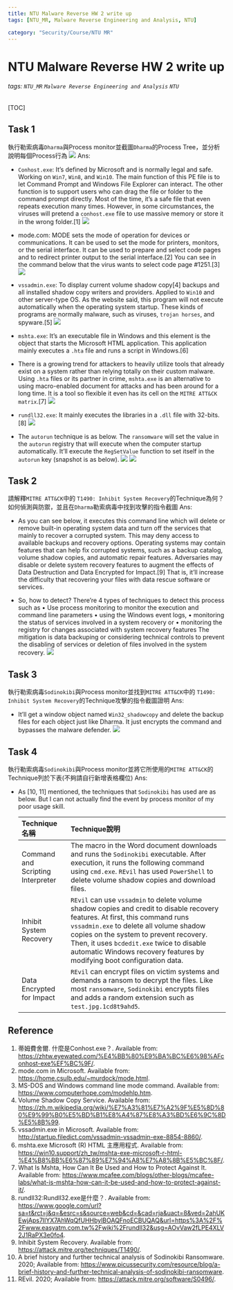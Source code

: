 ```yaml
---
title: NTU Malware Reverse HW 2 write up
tags: [NTU_MR, Malware Reverse Engineering and Analysis, NTU]

category: "Security/Course/NTU MR"
---
```


# NTU Malware Reverse HW 2 write up
###### tags: `NTU_MR` `Malware Reverse Engineering and Analysis` `NTU`
[TOC]

## Task 1
執行勒索病毒`Dharma`與Process monitor並截圖`Dharma`的Process Tree，並分析說明每個Process行為
![](https://imgur.com/vzb9g9O.png)
Ans:
* `Conhost.exe`: It’s defined by Microsoft and is normally legal and safe. Working on `Win7`, `Win8`, and `Win10`. The main function of this PE file is to let Command Prompt and Windows File Explorer can interact. The other function is to support users who can drag the file or folder to the command prompt directly. Most of the time, it’s a safe file that even repeats execution many times. However, in some circumstances, the viruses will pretend a `conhost.exe` file to use massive memory or store it in the wrong folder.[1]
![](https://imgur.com/xQayXgX.png)

* mode.com: MODE sets the mode of operation for devices or communications. It can be used to set the mode for printers, monitors, or the serial interface. It can be used to prepare and select code pages and to redirect printer output to the serial interface.[2] You can see in the command below that the virus wants to select code page #1251.[3]
![](https://imgur.com/wA1k8hF.png)

* `vssadmin.exe`: To display current volume shadow copy[4] backups and all installed shadow copy writers and providers. Applied to `Win10` and other server-type OS. As the website said, this program will not execute automatically when the operating system startup. These kinds of programs are normally malware, such as viruses, `trojan horses`, and spyware.[5]
![](https://imgur.com/PckhSra.png)

* `mshta.exe`: It’s an executable file in Windows and this element is the object that starts the Microsoft HTML application. This application mainly executes a `.hta` file and runs a script in Windows.[6]

* There is a growing trend for attackers to heavily utilize tools that already exist on a system rather than relying totally on their custom malware. Using `.hta` files or its partner in crime, `mshta.exe` is an alternative to using macro-enabled document for attacks and has been around for a long time. It is a tool so flexible it even has its cell on the `MITRE ATT&CK matrix`.[7]
![](https://imgur.com/Lsnv5ve.png)

* `rundll32.exe`: It mainly executes the libraries in a `.dll` file with 32-bits.[8]
![](https://imgur.com/QMWZzw9.png)

* The `autorun` technique is as below. The `ransomware` will set the value in the `autorun` registry that will execute when the computer startup automatically. It’ll execute the `RegSetValue` function to set itself in the `autorun` key (snapshot is as below).
![](https://imgur.com/DqrZhJo.png)
![](https://imgur.com/eYQNEgK.png)



## Task 2
請解釋`MITRE ATT&CK`中的 `T1490: Inhibit System Recovery`的Technique為何？如何偵測與防禦，並且在`Dharma`勒索病毒中找到攻擊的指令截圖
Ans:
* As you can see below, it executes this command line which will delete or remove built-in operating system data and turn off the services that mainly to recover a corrupted system. This may deny access to available backups and recovery options.
Operating systems may contain features that can help fix corrupted systems, such as a backup catalog, volume shadow copies, and automatic repair features. Adversaries may disable or delete system recovery features to augment the effects of Data Destruction and Data Encrypted for Impact.[9]
That is, it’ll increase the difficulty that recovering your files with data rescue software or services.

* So, how to detect? There’re 4 types of techniques to detect this process such as 
•	Use process monitoring to monitor the execution and command line parameters
•	using the Windows event logs, 
•	monitoring the status of services involved in a system recovery or 
•	monitoring the registry for changes associated with system recovery features
The mitigation is data backuping or considering technical controls to prevent the disabling of services or deletion of files involved in the system recovery.
![](https://imgur.com/L3ACypk.png)


## Task 3
執行勒索病毒`Sodinokibi`與Process monitor並找到`MITRE ATT&CK`中的 `T1490: Inhibit System Recovery`的Technique攻擊的指令截圖證明
Ans:
* It’ll get a window object named `Win32_shadowcopy` and delete the backup files for each object just like Dharma. It just encrypts the command and bypasses the malware defender.
![](https://imgur.com/kIofmwM.png)

## Task 4
執行勒索病毒`Sodinokibi`與Process monitor並將它所使用的`MITRE ATT&CK`的Technique列於下表(不夠請自行新增表格欄位)
Ans:
* As [10, 11] mentioned, the techniques that `Sodinokibi` has used are as below. But I can not actually find the event by process monitor of my poor usage skill.

    |Technique名稱|Technique說明|
    |:---------------------------------|:---------------------------------------------------------------------------------------------------------------------------------------------------------------------------------------------------------------------------------------------------------------------------------------------------------------------------------- |
    | Command and Scripting Interpreter | The macro in the Word document downloads and runs the `Sodinokibi` executable. After execution, it runs the following command using `cmd.exe`. `REvil` has used `PowerShell` to delete volume shadow copies and download files.|
    | Inhibit System Recovery| `REvil` can use `vssadmin` to delete volume shadow copies and credit to disable recovery features. At first, this command runs `vssadmin.exe` to delete all volume shadow copies on the system to prevent recovery. Then, it uses `bcdedit.exe` twice to disable automatic Windows recovery features by modifying boot configuration data. |
    | Data Encrypted for Impact| `REvil` can encrypt files on victim systems and demands a ransom to decrypt the files. Like most `ransomware`, `Sodinokibi` encrypts files and adds a random extension such as `test.jpg.1cd8t9ahd5`.|



## Reference
1.	蒂姆費舍爾. 什麼是Conhost.exe？. Available from: https://zhtw.eyewated.com/%E4%BB%80%E9%BA%BC%E6%98%AFconhost-exe%EF%BC%9F/.
2.	mode.com in Microsoft. Available from: https://home.csulb.edu/~murdock/mode.html.
3.	MS-DOS and Windows command line mode command. Available from: https://www.computerhope.com/modehlp.htm.
4.	Volume Shadow Copy Service. Available from: https://zh.m.wikipedia.org/wiki/%E7%A3%81%E7%A2%9F%E5%8D%80%E9%99%B0%E5%BD%B1%E8%A4%87%E8%A3%BD%E6%9C%8D%E5%8B%99.
5.	vssadmin.exe in Microsoft. Available from: http://startup.filedict.com/vssadmin-vssadmin-exe-8854-8860/.
6.	mshta.exe Microsoft (R) HTML 主應用程式. Available from: https://win10.support/zh_tw/mshta-exe-microsoft-r-html-%E4%B8%BB%E6%87%89%E7%94%A8%E7%A8%8B%E5%BC%8F/.
7.	What Is Mshta, How Can It Be Used and How to Protect Against It. Available from: https://www.mcafee.com/blogs/other-blogs/mcafee-labs/what-is-mshta-how-can-it-be-used-and-how-to-protect-against-it/.
8.	rundll32:Rundll32.exe是什麼？. Available from: https://www.google.com/url?sa=t&rct=j&q=&esrc=s&source=web&cd=&cad=rja&uact=8&ved=2ahUKEwjAps7IlYX7AhWqQfUHHbylBOAQFnoECBUQAQ&url=https%3A%2F%2Fwww.easyatm.com.tw%2Fwiki%2Frundll32&usg=AOvVaw2fLPE4XLV2J1RaPX3e0fo4.
9.	Inhibit System Recovery. Available from: https://attack.mitre.org/techniques/T1490/.
10.	A brief history and further technical analysis of Sodinokibi Ransomware. 2020; Available from: https://www.picussecurity.com/resource/blog/a-brief-history-and-further-technical-analysis-of-sodinokibi-ransomware.
11.	REvil. 2020; Available from: https://attack.mitre.org/software/S0496/.

